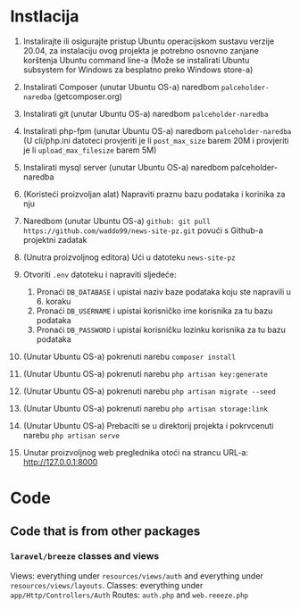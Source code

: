 # Instlacija

1. Instalirajte ili osigurajte pristup Ubuntu operacijskom sustavu verzije 20.04, 
   za instalaciju ovog projekta je potrebno osnovno zanjane korštenja Ubuntu command line-a 
   (Može se instalirati Ubuntu subsystem for Windows za besplatno preko Windows store-a)
1. Instalirati Composer (unutar Ubuntu OS-a) naredbom `palceholder-naredba` (getcomposer.org)
1. Instalirati git (unutar Ubuntu OS-a) naredbom `palceholder-naredba`
1. Instalirati php-fpm (unutar Ubuntu OS-a) naredbom `palceholder-naredba`
   (U cli/php.ini datoteci provjeriti je li `post_max_size` barem 20M i provjeriti je li `upload_max_filesize` barem 5M)
1. Instalirati mysql server (unutar Ubuntu OS-a) naredbom palceholder-naredba
1. (Koristeći proizvoljan alat) Napraviti praznu bazu podataka i korinika za nju 
1. Naredbom (unutar Ubuntu OS-a) `github: git pull https://github.com/waddo99/news-site-pz.git` povući s Github-a projektni zadatak
1. (Unutra proizvoljnog editora) Ući u datoteku `news-site-pz`    
1. Otvoriti `.env` datoteku i napraviti sljedeće:
   
   1. Pronaći `DB_DATABASE` i upistai naziv baze podataka koju ste napravili u 6. koraku 
   1. Pronaći `DB_USERNAME` i upistai korisničko ime korisnika za tu bazu podataka
   1. Pronaći `DB_PASSWORD` i upistai korisničku lozinku korisnika za tu bazu podataka

1. (Unutar Ubuntu OS-a) pokrenuti narebu `composer install`
1. (Unutar Ubuntu OS-a) pokrenuti narebu `php artisan key:generate`
1. (Unutar Ubuntu OS-a) pokrenuti narebu `php artisan migrate --seed`
1. (Unutar Ubuntu OS-a) pokrenuti narebu `php artisan storage:link`
1. (Unutar Ubuntu OS-a) Prebaciti se u direktorij projekta i pokrvcenuti narebu `php artisan serve`
1. Unutar proizvoljnog web preglednika otoći na strancu URL-a: http://127.0.0.1:8000

# Code

## Code that is from other packages

### `laravel/breeze` classes and views

Views: everything under `resources/views/auth` and everything under `resources/views/layouts`.
Classes: everything under `app/Http/Controllers/Auth`
Routes: `auth.php` and `web.reeeze.php`
